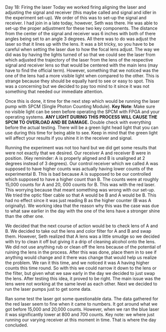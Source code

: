 Day 18: Firing the laser
Today we worked firing aligning the laser and adjusting the signal and receiver (this maybe called and signal and idler in the experiment set-up). We order of this was to set-up the signal and receiver. I had join in a late today, however, Seth was there. He was able to set-up the proper adjustment for these two key components. The distance from the center of the signal and receiver was 6 inches with both of there angles being set to an angle 3 degrees. All there was to do was adjust the laser so that it lines up with the lens. It was a bit tricky, so you have to be careful when setting the laser due to how the focal lens adjust. The way we did was by having the lights turned of so that we could see the laser from which adjusted the trajectory of the laser from the lens of the respective signal and receiver lens so that would be centered with the main lens (may have to find the official term). However, something that we noticed was the one of the lens had a more visible light when compared to the other. This is strange because they should be equally hard to see or easy to spot. This was a concerning but we decided to pay too mind to it since it was not something that needed our immediate attention.

Once this is done, it time for the next step which would be running the laser pump with SPCM (Single Photon Counting Module). **Key Note**: Make sure no visible light can be seen before operating the SPCM with FPGA and your operating systems. **ANY LIGHT DURING THIS PROCESS WILL CAUSE THE SPCM TO OVERLOAD AND BE DAMAGE.** Double check with everything before the actual testing. There will be a green light head light that you can use during this time for being able to see. Keep in mind that the green light will affect your results if you shine it in the receiver and signal. 

Running the experiment was not too hard but we did get some results that were not exactly that we desired. Our receiver A and receiver B were in position. (Key reminder: A is properly aligned and B is unaligned at 2 degrees instead of 3 degrees). Our control receiver which we called A was supposed to have higher counts was actually having lower counts of the experimental B. This is bad because A is supposed to be our controlled which supposed to have a higher count than B. The counts were at roughly 15,000 counts for A and 20, 000 counts for B. This was with the red laser. This worrying because that meant something was wrong with our set-up. We tried the optic fiber cable so that A would be B and A would be B. This had no effect since it was just reading B as the higher counter (B was A originally). We working idea that the reason why this was the case was due to what saw earlier in the day with the one of the lens have a stronger shine than the other one.

We decided that the next course of action would be to check lens of A and B. We decided to take out the lens and color filter for A and B and swap them. However, Seth realized that A lens was a little smudge so we decided with try to clean it off but giving it a drip of cleaning alcohol onto the lens. We did not use anything rub or clean off the lens because of the potential of ruining the lens in the process. After this was done, place them in to see if anything would change and it there was change that would help us realize the problem. We ran it this time, and we noticed it was A having higher counts this time round. So with this we could narrow it down to the lens or the filter, but given what we saw early in the day we decided to just swap the lens. After testing this idea, it proved to be right. The main issue was the lens were not working at the same level as each other. Next we decided to run the laser pumps just to get some data.

Ran some test the laser got some questionable data. The data gathered for the red laser seem to fine when it came to numbers. It got around what we got before 15,000 and 20,000 counts. However, when we ran the blue laser it was significantly lower at 800 and 700 counts. Key note: we where just running our varying receiver at this moment in time. That is where the day concluded.